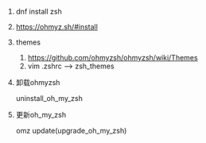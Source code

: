 1. dnf install zsh

2. https://ohmyz.sh/#install

3. themes

   1. https://github.com/ohmyzsh/ohmyzsh/wiki/Themes
   2. vim .zshrc --> zsh_themes

4. 卸载ohmyzsh  

   uninstall_oh_my_zsh

5. 更新oh_my_zsh

   omz update(upgrade_oh_my_zsh)

   